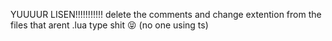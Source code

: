 YUUUUR LISEN!!!!!!!!!!! delete the comments and change extention from the files that arent .lua type shit 😝 (no one using ts)
